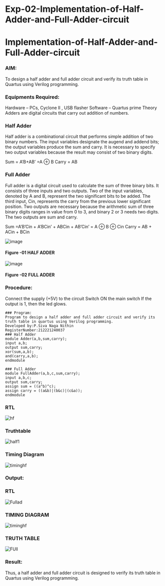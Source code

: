 # Exp-02-Implementation-of-Half-Adder-and-Full-Adder-circuit

# Implementation-of-Half-Adder-and-Full-Adder-circuit
### AIM:
To design a half adder and full adder circuit and verify its truth table in Quartus using Verilog programming.

### Equipments Required:
Hardware – PCs, Cyclone II , USB flasher
Software – Quartus prime
Theory
Adders are digital circuits that carry out addition of numbers.

### Half Adder
Half adder is a combinational circuit that performs simple addition of two binary numbers. The input variables designate the augend and addend bits; the output variables produce the sum and carry. It is necessary to specify two output variables because the result may consist of two binary digits.

Sum = A’B+AB’ =A ⊕ B Carry = AB

### Full Adder
Full adder is a digital circuit used to calculate the sum of three binary bits. It consists of three inputs and two outputs. Two of the input variables, denoted by A and B, represent the two significant bits to be added. The third input, Cin, represents the carry from the previous lower significant position. Two outputs are necessary because the arithmetic sum of three binary digits ranges in value from 0 to 3, and binary 2 or 3 needs two digits. The two outputs are sum and carry.

Sum =A’B’Cin + A’BCin’ + ABCin + AB’Cin’ = A ⊕ B ⊕ Cin Carry = AB + ACin + BCin

 ![image](https://user-images.githubusercontent.com/36288975/163552156-a13e5a56-c638-4110-97d9-8896907c8d25.png)

#### Figure -01 HALF ADDER 


![image](https://user-images.githubusercontent.com/36288975/163552057-b3547877-6d07-45b4-b7e0-bcfebfad9e1d.png)

#### Figure -02 FULL ADDER 


### Procedure:
Connect the supply (+5V) to the circuit
Switch ON the main switch
If the output is 1, then the led glows.
~~~
### Program:
Program to design a half adder and full adder circuit and verify its truth table in quartus using Verilog programming.
Developed by:P.Siva Naga Nithin 
RegisterNumber:212221240037
### Half Adder
module Adder(a,b,sum,carry);
input a,b;
output sum,carry;
xor(sum,a,b);
and(carry,a,b);
endmodule 

### Full Adder
module FullAdder(a,b,c,sum,carry);
input a,b,c;
output sum,carry;
assign sum = ((a^b)^c);
assign carry = ((a&b)|(b&c)|(c&a));
endmodule
~~~


### RTL 
![hf](https://user-images.githubusercontent.com/94154780/190316401-101bc987-0b27-4c1c-a5e0-6532b149f512.png)

### Truthtable
![half1](https://user-images.githubusercontent.com/94154780/190316596-08e2e27d-3dc5-4685-999c-d0536d59b58e.jpeg)

### Timing Diagram
![timinghf](https://user-images.githubusercontent.com/94154780/190316680-074f4875-cac4-4fb8-9f9f-09795ca34092.jpg)


### Output:
### RTL
![Fullad](https://user-images.githubusercontent.com/94154780/190317653-42eb2ef9-3023-480d-8d8c-ba0a392d5e25.png)

### TIMING DIAGRAM
![timinghf](https://user-images.githubusercontent.com/94154780/190317171-3a01ef94-3f74-4f80-9919-c4a704c2f422.jpg)

### TRUTH TABLE
![FUll](https://user-images.githubusercontent.com/94154780/190317249-3d10d836-9054-420b-ac45-2652feaa9011.jpeg)


### Result:
Thus, a half adder and full adder circuit is designed to verify its truth table in Quartus using Verilog programming.
